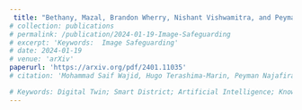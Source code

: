 ```yaml
---
 title: "Bethany, Mazal, Brandon Wherry, Nishant Vishwamitra, and Peyman Najafirad. Image Safeguarding: Reasoning with Conditional Vision Language Model and Obfuscating Unsafe Content Counterfactually, 2024"
# collection: publications
# permalink: /publication/2024-01-19-Image-Safeguarding
# excerpt: 'Keywords:  Image Safeguarding'
# date: 2024-01-19
# venue: 'arXiv'
paperurl: 'https://arxiv.org/pdf/2401.11035'
# citation: 'Mohammad Saif Wajid, Hugo Terashima-Marin, Peyman Najafirad, Santiago Enrique Conant Pablos, Mohd Anas Wajid

# Keywords: Digital Twin; Smart District; Artificial Intelligence; Knowledge Graph; Dense Captioning'
---
```

